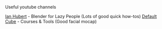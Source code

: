 Useful youtube channels

[Ian Hubert](https://www.youtube.com/@IanHubert2) - Blender for Lazy People (Lots of good quick how-tos)
[Default Cube](https://www.youtube.com/c/DefaultCube) - Courses & Tools (Good facial mocap)